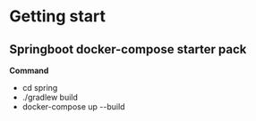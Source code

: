 # Getting start

## Springboot docker-compose starter pack

**Command**
* cd spring
* ./gradlew build
* docker-compose up --build